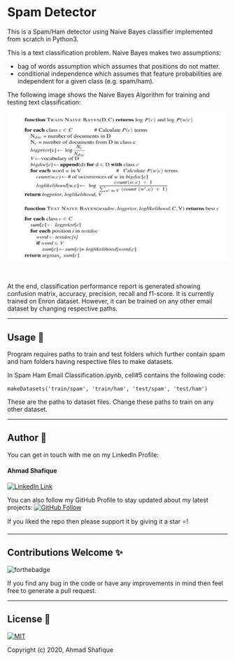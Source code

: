 <h1>Spam Detector</h1>

<p>
  This is a Spam/Ham detector using Naive Bayes classifier implemented from scratch in Python3. 

  This is a text classification problem. Naive Bayes makes two assumptions:
  
  - bag of words assumption which assumes that positions do not matter.
  - conditional independence which assumes that feature probabilities are independent for a given class (e.g. spam/ham).
       
  The following image shows the Naive Bayes Algorithm for training and testing text classification:
  
![](naive_bayes_algorithm.png)

<br>
  
   At the end, classification performance report is generated showing confusion matrix, accuracy, precision, recall and f1-score.
  It is currently trained on Enron dataset. However, it can be trained on any other email dataset by changing respective paths.
</p>

<hr>

## Usage 🔧

Program requires paths to train and test folders which further contain spam and ham folders having respective files
to make datasets.

In Spam Ham Email Classification.ipynb, cell#5 contains the following code:

```
makeDatasets('train/spam', 'train/ham', 'test/spam', 'test/ham')
```
These are the paths to dataset files. Change these paths to train on any other dataset.
<hr>

## Author 👋

You can get in touch with me on my LinkedIn Profile:

#### Ahmad Shafique

[![LinkedIn Link](https://img.shields.io/badge/Connect-ahmadshafique-blue.svg?logo=linkedin&longCache=true&style=social&label=Connect)](https://www.linkedin.com/in/ahmad-shafique)

You can also follow my GitHub Profile to stay updated about my latest projects: [![GitHub Follow](https://img.shields.io/badge/Connect-ahmadshafique-blue.svg?logo=Github&longCache=true&style=social&label=Follow)](https://github.com/ahmadshafique)


If you liked the repo then please support it by giving it a star ⭐!

<hr>

## Contributions Welcome ✨

![forthebadge](https://forthebadge.com/images/badges/built-with-love.svg)

If you find any bug in the code or have any improvements in mind then feel free to generate a pull request.

<hr>

## License 📄

[![MIT](https://img.shields.io/cocoapods/l/AFNetworking.svg?style=style&label=License&maxAge=2592000)](LICENSE)

Copyright (c) 2020, Ahmad Shafique
